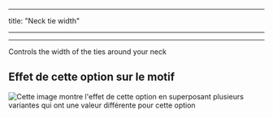 - - -
title: "Neck tie width"
- - -

***

Controls the width of the ties around your neck

## Effet de cette option sur le motif

![Cette image montre l'effet de cette option en superposant plusieurs variantes qui ont une valeur différente pour cette option](bee_necktiewidth_sample.svg "Effet de cette option sur le motif")
